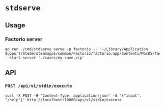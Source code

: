 # `stdserve`

## Usage

### Factorio server

```shell
go run ./cmd/stdserve serve -p factorio -- '~/Library/Application Support/Steam/steamapps/common/Factorio/factorio.app/Contents/MacOS/factorio' --start-server './saves/my-save.zip'
```

## API

### `POST /api/v1/stdin/execute`

```shell
curl -X POST -H "Content-Type: application/json" -d '{"input": "/help"}' http://localhost:10080/api/v1/stdin/execute
```
